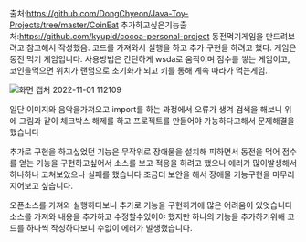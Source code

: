 출처:https://github.com/DongChyeon/Java-Toy-Projects/tree/master/CoinEat
추가하고싶은기능출처:https://github.com/kyupid/cocoa-personal-project
동전먹기게임을 만드려보려고 참고해서 작성했음.
코드를 가져와서 실행을 하고 추가 구현을 하려고 했다.
게임은 동전 먹기 게임입니다.
사용방법은 간단하게 wsda로 움직이며 점수를 쌓는 게임이고, 코인을먹으면 위치가 랜덤으로 초기화가 되고 키를 통해 계속 따라가 먹는게임.

![화면 캡처 2022-11-01 112109](https://user-images.githubusercontent.com/114119261/199149638-9e312aab-2e34-4305-9310-0bb3281363e0.jpg)


일단 이미지와 음악을가져오고 import를 하는 과정에서 오류가 생겨 검색을 해보니 위에 그림과 같이 체크박스 해제를 하고 프로젝트를 만들어야 가능하다고해서 문제해결을했습니다







추가로 구현을 하고싶었던 기능은 무작위로 장애물을 설치해 피하면서 동전을 먹어 점수를 얻는 기능을 구현하고싶어서 소스를 보고 적용을 하려고 했으나 
에러가 많이발생해서 하나하나 고쳐보았으나 실패를 했습니다 조금더 보안을 해서 장애물 기능구현을 마무리 지어보고 싶습니다.

오픈소스를 가져와 실행하다보니 추가로 기능을 구현하기에 많은 어려움이 있엇습니다
소스를 가져와 내용을 추가하고 수정할수있어야 했지만 하나의 기능을 추가하기위해 코드를 하나씩 작성하다보니 수없이 에러가 발생했습니다.


